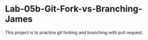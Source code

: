 # Lab-05b-Git-Fork-vs-Branching-James
This project is to practice git forking and branching with pull request.
